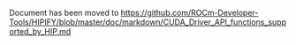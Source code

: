 Document has been moved to https://github.com/ROCm-Developer-Tools/HIPIFY/blob/master/doc/markdown/CUDA_Driver_API_functions_supported_by_HIP.md
